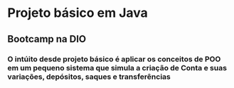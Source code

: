# Projeto básico em Java
## Bootcamp na DIO
### O intúito desde projeto básico é aplicar os conceitos de POO em um pequeno sistema que simula a criação de Conta e suas variações, depósitos, saques e transferências